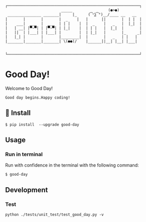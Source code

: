```
┌───────────────────────────────────────────────────────────┐   
                         _____                (●>●)          
 _______________ _______|     |_     (͡°͜ʖ͡°)__/____ __   __ 
|       |       |       |  _    |   |      ||       |  | |  |
|    ___|  ___  |  ___  | | |    |  |  _    |   _   |  |_|  |
|   | __| |▀-▀| | |▀-▀| | |_|    |  | | |   |  |_|  |       |
|   ||  | |___| | |___| |        |  | |_|   |       |_     _|
|   |_| |       |       |________|  |       |   _   | |   |  
|_______|_______|_______| \(●●)/    |______||__| |__| |___|  

                                   
└───────────────────────────────────────────────────────────┘
```

# Good Day!
Welcome to Good Day!

`Good day begins.Happy coding!`


## 🔧 Install
```
$ pip install  --upgrade good-day
```

## Usage
### Run in terminal
Run with confidence in the terminal with the following command:
```
$ good-day
```

## Development
### Test
```
python ./tests/unit_test/test_good_day.py -v
```
